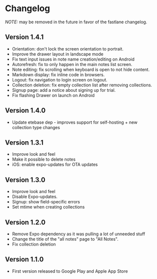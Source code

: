 # Changelog
*NOTE:* may be removed in the future in favor of the fastlane changelog.

## Version 1.4.1
* Orientation: don't lock the screen orientation to portrait.
* Improve the drawer layout in landscape mode
* Fix text input issues in note name creation/editing on Android
* Autorefresh: fix to only happen in the main notes list screen.
* Note editing: fix scrolling when keyboard is open to not hide content.
* Markdown display: fix inline code in browsers.
* Logout: fix navigation to login screen on logout.
* Collection deletion: fix empty collection list after removing collections.
* Signup page: add a notice about signing up for trial.
* Fix flashing Drawer on launch on Android

## Version 1.4.0
* Update etebase dep - improves support for self-hosting + new collection type changes

## Version 1.3.1
* Improve look and feel
* Make it possible to delete notes
* iOS: enable expo-updates for OTA updates

## Version 1.3.0
* Improve look and feel
* Disable Expo-updates.
* Signup: show field-specific errors
* Set mtime when creating collections

## Version 1.2.0
* Remove Expo dependency as it was pulling a lot of unneeded stuff
* Change the title of the "all notes" page to "All Notes".
* Fix collection deletion

## Version 1.1.0
* First version released to Google Play and Apple App Store

